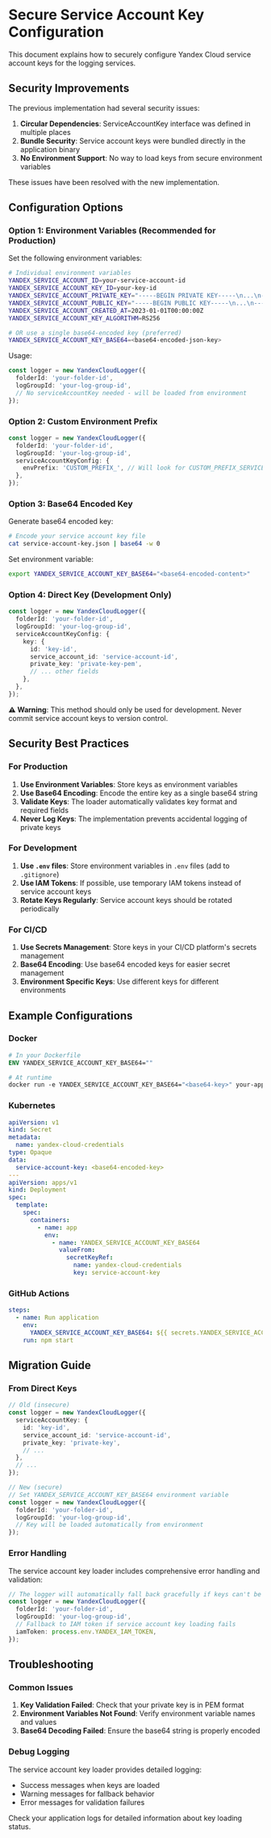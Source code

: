 # Secure Service Account Key Configuration

This document explains how to securely configure Yandex Cloud service account keys for the logging services.

## Security Improvements

The previous implementation had several security issues:

1. **Circular Dependencies**: ServiceAccountKey interface was defined in multiple places
2. **Bundle Security**: Service account keys were bundled directly in the application binary
3. **No Environment Support**: No way to load keys from secure environment variables

These issues have been resolved with the new implementation.

## Configuration Options

### Option 1: Environment Variables (Recommended for Production)

Set the following environment variables:

```bash
# Individual environment variables
YANDEX_SERVICE_ACCOUNT_ID=your-service-account-id
YANDEX_SERVICE_ACCOUNT_KEY_ID=your-key-id
YANDEX_SERVICE_ACCOUNT_PRIVATE_KEY="-----BEGIN PRIVATE KEY-----\n...\n-----END PRIVATE KEY-----"
YANDEX_SERVICE_ACCOUNT_PUBLIC_KEY="-----BEGIN PUBLIC KEY-----\n...\n-----END PUBLIC KEY-----"
YANDEX_SERVICE_ACCOUNT_CREATED_AT=2023-01-01T00:00:00Z
YANDEX_SERVICE_ACCOUNT_KEY_ALGORITHM=RS256

# OR use a single base64-encoded key (preferred)
YANDEX_SERVICE_ACCOUNT_KEY_BASE64=<base64-encoded-json-key>
```

Usage:

```typescript
const logger = new YandexCloudLogger({
  folderId: 'your-folder-id',
  logGroupId: 'your-log-group-id',
  // No serviceAccountKey needed - will be loaded from environment
});
```

### Option 2: Custom Environment Prefix

```typescript
const logger = new YandexCloudLogger({
  folderId: 'your-folder-id',
  logGroupId: 'your-log-group-id',
  serviceAccountKeyConfig: {
    envPrefix: 'CUSTOM_PREFIX_', // Will look for CUSTOM_PREFIX_SERVICE_ACCOUNT_ID, etc.
  },
});
```

### Option 3: Base64 Encoded Key

Generate base64 encoded key:

```bash
# Encode your service account key file
cat service-account-key.json | base64 -w 0
```

Set environment variable:

```bash
export YANDEX_SERVICE_ACCOUNT_KEY_BASE64="<base64-encoded-content>"
```

### Option 4: Direct Key (Development Only)

```typescript
const logger = new YandexCloudLogger({
  folderId: 'your-folder-id',
  logGroupId: 'your-log-group-id',
  serviceAccountKeyConfig: {
    key: {
      id: 'key-id',
      service_account_id: 'service-account-id',
      private_key: 'private-key-pem',
      // ... other fields
    },
  },
});
```

**⚠️ Warning**: This method should only be used for development. Never commit service account keys to version control.

## Security Best Practices

### For Production

1. **Use Environment Variables**: Store keys as environment variables
2. **Use Base64 Encoding**: Encode the entire key as a single base64 string
3. **Validate Keys**: The loader automatically validates key format and required fields
4. **Never Log Keys**: The implementation prevents accidental logging of private keys

### For Development

1. **Use `.env` files**: Store environment variables in `.env` files (add to `.gitignore`)
2. **Use IAM Tokens**: If possible, use temporary IAM tokens instead of service account keys
3. **Rotate Keys Regularly**: Service account keys should be rotated periodically

### For CI/CD

1. **Use Secrets Management**: Store keys in your CI/CD platform's secrets management
2. **Base64 Encoding**: Use base64 encoded keys for easier secret management
3. **Environment Specific Keys**: Use different keys for different environments

## Example Configurations

### Docker

```dockerfile
# In your Dockerfile
ENV YANDEX_SERVICE_ACCOUNT_KEY_BASE64=""

# At runtime
docker run -e YANDEX_SERVICE_ACCOUNT_KEY_BASE64="<base64-key>" your-app
```

### Kubernetes

```yaml
apiVersion: v1
kind: Secret
metadata:
  name: yandex-cloud-credentials
type: Opaque
data:
  service-account-key: <base64-encoded-key>
---
apiVersion: apps/v1
kind: Deployment
spec:
  template:
    spec:
      containers:
        - name: app
          env:
            - name: YANDEX_SERVICE_ACCOUNT_KEY_BASE64
              valueFrom:
                secretKeyRef:
                  name: yandex-cloud-credentials
                  key: service-account-key
```

### GitHub Actions

```yaml
steps:
  - name: Run application
    env:
      YANDEX_SERVICE_ACCOUNT_KEY_BASE64: ${{ secrets.YANDEX_SERVICE_ACCOUNT_KEY }}
    run: npm start
```

## Migration Guide

### From Direct Keys

```typescript
// Old (insecure)
const logger = new YandexCloudLogger({
  serviceAccountKey: {
    id: 'key-id',
    service_account_id: 'service-account-id',
    private_key: 'private-key',
    // ...
  },
  // ...
});

// New (secure)
// Set YANDEX_SERVICE_ACCOUNT_KEY_BASE64 environment variable
const logger = new YandexCloudLogger({
  folderId: 'your-folder-id',
  logGroupId: 'your-log-group-id',
  // Key will be loaded automatically from environment
});
```

### Error Handling

The service account key loader includes comprehensive error handling and validation:

```typescript
// The logger will automatically fall back gracefully if keys can't be loaded
const logger = new YandexCloudLogger({
  folderId: 'your-folder-id',
  logGroupId: 'your-log-group-id',
  // Fallback to IAM token if service account key loading fails
  iamToken: process.env.YANDEX_IAM_TOKEN,
});
```

## Troubleshooting

### Common Issues

1. **Key Validation Failed**: Check that your private key is in PEM format
2. **Environment Variables Not Found**: Verify environment variable names and values
3. **Base64 Decoding Failed**: Ensure the base64 string is properly encoded

### Debug Logging

The service account key loader provides detailed logging:

- Success messages when keys are loaded
- Warning messages for fallback behavior
- Error messages for validation failures

Check your application logs for detailed information about key loading status.
